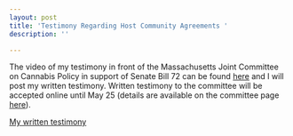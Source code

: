 ```yaml
---
layout: post
title: 'Testimony Regarding Host Community Agreements '
description: ''

---
```

The video of my testimony in front of the Massachusetts Joint Committee on Cannabis Policy in support of Senate Bill 72 can be found [here](https://www.facebook.com/100009397287681/videos/2959685154354698) and I will post my written testimony. Written testimony to the committee will be accepted online until May 25 (details are available on the committee page [here](https://malegislature.gov/Events/Hearings/Detail/3713)).

[My written testimony](/testimony-regarding-host-community-agreements.pdf)